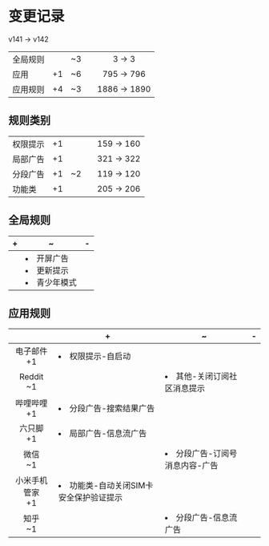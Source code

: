 # 变更记录

v141 -> v142

||||||
|-|:-:|:-:|:-:|:-:|
|全局规则||~3||3 -> 3|
|应用|+1|~6||795 -> 796|
|应用规则|+4|~3||1886 -> 1890|

## 规则类别

||||||
|-|:-:|:-:|:-:|:-:|
|权限提示|+1|||159 -> 160|
|局部广告|+1|||321 -> 322|
|分段广告|+1|~2||119 -> 120|
|功能类|+1|||205 -> 206|

## 全局规则

|+|~|-|
|-|-|-|
||<li>开屏广告<li>更新提示<li>青少年模式||

## 应用规则

||+|~|-|
|:-:|-|-|-|
|电子邮件<br>+1|<li>权限提示-自启动|||
|Reddit<br>~1||<li>其他-关闭订阅社区消息提示||
|哔哩哔哩<br>+1|<li>分段广告-搜索结果广告|||
|六只脚<br>+1|<li>局部广告-信息流广告|||
|微信<br>~1||<li>分段广告-订阅号消息内容-广告||
|小米手机管家<br>+1|<li>功能类-自动关闭SIM卡安全保护验证提示|||
|知乎<br>~1||<li>分段广告-信息流广告||
